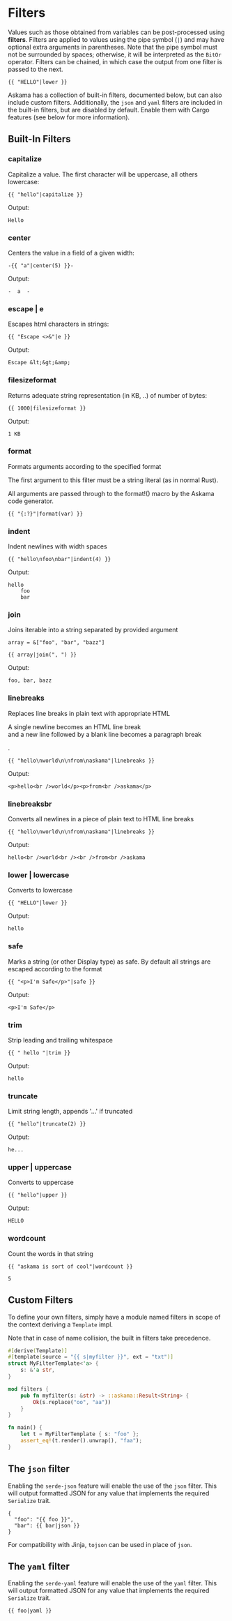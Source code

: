 # Filters

Values such as those obtained from variables can be post-processed
using **filters**.
Filters are applied to values using the pipe symbol (`|`) and may
have optional extra arguments in parentheses.
Note that the pipe symbol must not be surrounded by spaces;
otherwise, it will be interpreted as the `BitOr` operator.
Filters can be chained, in which case the output from one filter
is passed to the next.

```
{{ "HELLO"|lower }}
```

Askama has a collection of built-in filters, documented below, but can also include custom filters. Additionally, the `json` and `yaml` filters are included in the built-in filters,
but are disabled by default. Enable them with Cargo features (see below for more information).

## Built-In Filters

### capitalize

Capitalize a value. The first character will be uppercase, all others lowercase:

```
{{ "hello"|capitalize }}
```

Output:

```
Hello
```

### center

Centers the value in a field of a given width:

```
-{{ "a"|center(5) }}-
```

Output:
```
-  a  -
```

### escape | e

Escapes html characters in strings:

```
{{ "Escape <>&"|e }}
```

Output:

```
Escape &lt;&gt;&amp;
```

### filesizeformat

Returns adequate string representation (in KB, ..) of number of bytes:

```
{{ 1000|filesizeformat }}
```

Output:
```
1 KB
```

### format

Formats arguments according to the specified format

The first argument to this filter must be a string literal (as in normal Rust).

All arguments are passed through to the format!() macro by the Askama code generator.

```
{{ "{:?}"|format(var) }}
```

### indent

Indent newlines with width spaces

```
{{ "hello\nfoo\nbar"|indent(4) }}
```

Output:

```
hello
    foo
    bar
```

### join

Joins iterable into a string separated by provided argument

```
array = &["foo", "bar", "bazz"]
```

```
{{ array|join(", ") }}
```

Output:

```
foo, bar, bazz
```

### linebreaks

Replaces line breaks in plain text with appropriate HTML

A single newline becomes an HTML line break <br> and a new line followed by a blank line becomes a paragraph break <p>.

```
{{ "hello\nworld\n\nfrom\naskama"|linebreaks }}
```

Output:

```
<p>hello<br />world</p><p>from<br />askama</p>
```

### linebreaksbr

Converts all newlines in a piece of plain text to HTML line breaks

```
{{ "hello\nworld\n\nfrom\naskama"|linebreaks }}
```

Output:

```
hello<br />world<br /><br />from<br />askama
```

### lower | lowercase

Converts to lowercase

```
{{ "HELLO"|lower }}
```

Output:

```
hello
```

### safe

Marks a string (or other Display type) as safe.  By default all strings are escaped according to the format

```
{{ "<p>I'm Safe</p>"|safe }}
```

Output:

```
<p>I'm Safe</p>
```

### trim

Strip leading and trailing whitespace

```
{{ " hello "|trim }}
```

Output:

```
hello
```

### truncate

Limit string length, appends '...' if truncated


```
{{ "hello"|truncate(2) }}
```

Output:

```
he...
```

### upper | uppercase

Converts to uppercase

```
{{ "hello"|upper }}
```

Output:

```
HELLO
```

### wordcount

Count the words in that string

```
{{ "askama is sort of cool"|wordcount }}
```

```
5
```

## Custom Filters

To define your own filters, simply have a module named filters in scope of the context deriving a `Template` impl.

Note that in case of name collision, the built in filters take precedence.

```rust
#[derive(Template)]
#[template(source = "{{ s|myfilter }}", ext = "txt")]
struct MyFilterTemplate<'a> {
    s: &'a str,
}

mod filters {
    pub fn myfilter(s: &str) -> ::askama::Result<String> {
        Ok(s.replace("oo", "aa"))
    }
}

fn main() {
    let t = MyFilterTemplate { s: "foo" };
    assert_eq!(t.render().unwrap(), "faa");
}
```

## The `json` filter

Enabling the `serde-json` feature will enable the use of the `json` filter.
This will output formatted JSON for any value that implements the required
`Serialize` trait.

```jinja
{
  "foo": "{{ foo }}",
  "bar": {{ bar|json }}
}
```

For compatibility with Jinja, `tojson` can be used in place of `json`.

## The `yaml` filter

Enabling the `serde-yaml` feature will enable the use of the `yaml` filter.
This will output formatted JSON for any value that implements the required
`Serialize` trait.

```
{{ foo|yaml }}
```
